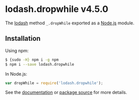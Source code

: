 # lodash.dropwhile v4.5.0

The [lodash](https://lodash.com/) method `_.dropWhile` exported as a [Node.js](https://nodejs.org/) module.

## Installation

Using npm:
```bash
$ {sudo -H} npm i -g npm
$ npm i --save lodash.dropwhile
```

In Node.js:
```js
var dropWhile = require('lodash.dropwhile');
```

See the [documentation](https://lodash.com/docs#dropWhile) or [package source](https://github.com/lodash/lodash/blob/4.5.0-npm-packages/lodash.dropwhile) for more details.
